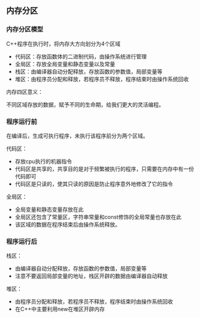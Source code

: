 ## 内存分区

### 内存分区模型

C++程序在执行时，将内存大方向划分为4个区域

- 代码区：存放函数体的二进制代码，由操作系统进行管理
- 全局区：存放全局变量和静态变量以及常量
- 栈区：由编译器自动分配释放，存放函数的参数值，局部变量等
- 堆区：由程序员分配和释放，若程序员不释放，程序结束时由操作系统回收

内存四区意义：

不同区域存放的数据，赋予不同的生命期，给我们更大的灵活编程。

### 程序运行前

在编译后，生成可执行程序，未执行该程序前分为两个区域。

代码区：

- 存放cpu执行的机器指令
- 代码区是共享的，共享目的是对于频繁被执行的程序，只需要在内存中有一份代码即可
- 代码区是只读的，使其只读的原因是防止程序意外地修改了它的指令

全局区：

- 全局变量和静态变量存放在此
- 全局区还包含了常量区，字符串常量和const修饰的全局常量也存放在此
- 该区域的数据在程序结束后由操作系统释放。

### 程序运行后

栈区：

- 由编译器自动分配释放，存放函数的参数值，局部变量等
- 注意不要返回局部变量的地址，栈区开辟的数据由编译器自动释放

堆区：

- 由程序员分配和释放，若程序员不释放，程序结束时由操作系统回收
- 在C++中主要利用new在堆区开辟内存

